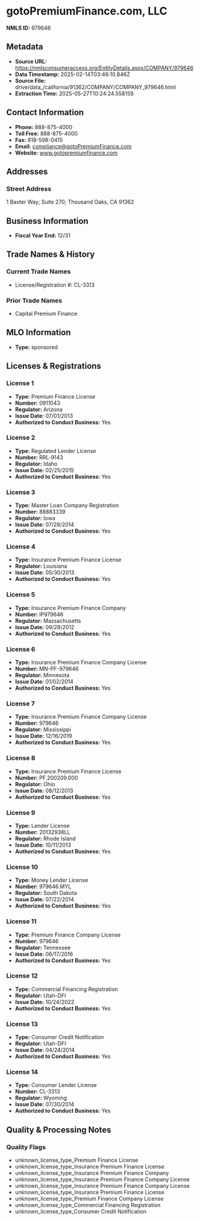 # gotoPremiumFinance.com, LLC

**NMLS ID:** 979646

## Metadata
- **Source URL:** https://nmlsconsumeraccess.org/EntityDetails.aspx/COMPANY/979646
- **Data Timestamp:** 2025-02-14T03:46:10.846Z
- **Source File:** drive/data_/california/91362/COMPANY/COMPANY_979646.html
- **Extraction Time:** 2025-05-27T10:24:24.558159

## Contact Information
- **Phone:** 888-875-4000
- **Toll Free:** 888-875-4000
- **Fax:** 818-598-0415
- **Email:** compliance@gotoPremiumFinance.com
- **Website:** www.gotopremiumfinance.com

## Addresses
### Street Address
1 Baxter Way; Suite 270; Thousand Oaks, CA 91362

## Business Information
- **Fiscal Year End:** 12/31

## Trade Names & History
### Current Trade Names
- License/Registration #: CL-3313

### Prior Trade Names
- Capital Premium Finance

## MLO Information
- **Type:** sponsored

## Licenses & Registrations

### License 1
- **Type:** Premium Finance License
- **Number:** 0911043
- **Regulator:** Arizona
- **Issue Date:** 07/01/2013
- **Authorized to Conduct Business:** Yes

### License 2
- **Type:** Regulated Lender License
- **Number:** RRL-9143
- **Regulator:** Idaho
- **Issue Date:** 02/25/2015
- **Authorized to Conduct Business:** Yes

### License 3
- **Type:** Master Loan Company Registration
- **Number:** 88883339
- **Regulator:** Iowa
- **Issue Date:** 07/28/2014
- **Authorized to Conduct Business:** Yes

### License 4
- **Type:** Insurance Premium Finance License
- **Regulator:** Louisiana
- **Issue Date:** 05/30/2013
- **Authorized to Conduct Business:** Yes

### License 5
- **Type:** Insurance Premium Finance Company
- **Number:** IP979646
- **Regulator:** Massachusetts
- **Issue Date:** 09/28/2012
- **Authorized to Conduct Business:** Yes

### License 6
- **Type:** Insurance Premium Finance Company License
- **Number:** MN-PF-979646
- **Regulator:** Minnesota
- **Issue Date:** 01/02/2014
- **Authorized to Conduct Business:** Yes

### License 7
- **Type:** Insurance Premium Finance Company License
- **Number:** 979646
- **Regulator:** Mississippi
- **Issue Date:** 12/16/2019
- **Authorized to Conduct Business:** Yes

### License 8
- **Type:** Insurance Premium Finance License
- **Number:** PF.200209.000
- **Regulator:** Ohio
- **Issue Date:** 08/12/2013
- **Authorized to Conduct Business:** Yes

### License 9
- **Type:** Lender License
- **Number:** 20132938LL
- **Regulator:** Rhode Island
- **Issue Date:** 10/11/2013
- **Authorized to Conduct Business:** Yes

### License 10
- **Type:** Money Lender License
- **Number:** 979646.MYL
- **Regulator:** South Dakota
- **Issue Date:** 07/22/2014
- **Authorized to Conduct Business:** Yes

### License 11
- **Type:** Premium Finance Company License
- **Number:** 979646
- **Regulator:** Tennessee
- **Issue Date:** 06/17/2016
- **Authorized to Conduct Business:** Yes

### License 12
- **Type:** Commercial Financing Registration
- **Regulator:** Utah-DFI
- **Issue Date:** 10/24/2022
- **Authorized to Conduct Business:** Yes

### License 13
- **Type:** Consumer Credit Notification
- **Regulator:** Utah-DFI
- **Issue Date:** 04/24/2014
- **Authorized to Conduct Business:** Yes

### License 14
- **Type:** Consumer Lender License
- **Number:** CL-3313
- **Regulator:** Wyoming
- **Issue Date:** 07/30/2014
- **Authorized to Conduct Business:** Yes

## Quality & Processing Notes
### Quality Flags
- unknown_license_type_Premium Finance License
- unknown_license_type_Insurance Premium Finance License
- unknown_license_type_Insurance Premium Finance Company
- unknown_license_type_Insurance Premium Finance Company License
- unknown_license_type_Insurance Premium Finance Company License
- unknown_license_type_Insurance Premium Finance License
- unknown_license_type_Premium Finance Company License
- unknown_license_type_Commercial Financing Registration
- unknown_license_type_Consumer Credit Notification
